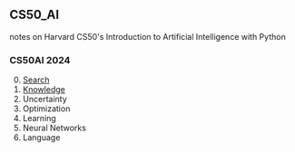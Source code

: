 ## CS50_AI
notes on Harvard CS50's Introduction to Artificial Intelligence with Python

### CS50AI 2024

0. [Search](https://github.com/goksuko/CS50_AI/blob/main/00_Search/Search.ipynb)
1. [Knowledge](https://github.com/goksuko/CS50_AI/blob/main/01_Knowledge/Knowledge.ipynb)
2. Uncertainty
3. Optimization
4. Learning
5. Neural Networks
6. Language

